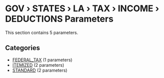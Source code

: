 # GOV › STATES › LA › TAX › INCOME › DEDUCTIONS Parameters

This section contains 5 parameters.

## Categories

- [FEDERAL_TAX](federal_tax/index.md) (1 parameters)
- [ITEMIZED](itemized/index.md) (2 parameters)
- [STANDARD](standard/index.md) (2 parameters)
